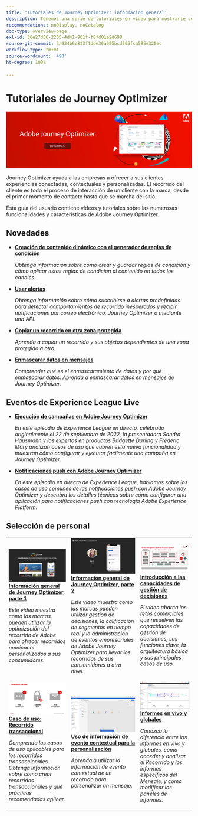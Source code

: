 ```yaml
---
title: 'Tutoriales de Journey Optimizer: información general'
description: Tenemos una serie de tutoriales en vídeo para mostrarle cómo aprovechar las ventajas de Journey Optimizer.
recommendations: noDisplay, noCatalog
doc-type: overview-page
exl-id: 36e27d56-2255-4d41-961f-f8fd01e2d698
source-git-commit: 2a934b9e833f1dde36a995bcd565fca585e320ec
workflow-type: tm+mt
source-wordcount: '490'
ht-degree: 100%

---
```



# Tutoriales de Journey Optimizer

![](./assets/ajo-banner.png)

Journey Optimizer ayuda a las empresas a ofrecer a sus clientes experiencias conectadas, contextuales y personalizadas. El recorrido del cliente es todo el proceso de interacción de un cliente con la marca, desde el primer momento de contacto hasta que se marcha del sitio.

Esta guía del usuario contiene vídeos y tutoriales sobre las numerosas funcionalidades y características de Adobe Journey Optimizer.

<div id="whats-new-section">

## Novedades

* **[Creación de contenido dinámico con el generador de reglas de condición](/help/personalize-content/create-dynamic-content.md)**

   *Obtenga información sobre cómo crear y guardar reglas de condición y cómo aplicar estas reglas de condición al contenido en todos los canales.*

* **[Usar alertas](/help/administration/alerts.md)**

   *Obtenga información sobre cómo suscribirse a alertas predefinidas para detectar comportamientos de recorrido inesperados y recibir notificaciones por correo electrónico, Journey Optimizer o mediante una API.*

* **[Copiar un recorrido en otra zona protegida](/help/create-journeys/copy-a-journey.md)**

   *Aprenda a copiar un recorrido y sus objetos dependientes de una zona protegida a otra.*

* **[Enmascarar datos en mensajes](/help/privacy/mask-data-in-messages.md)**

   *Comprender qué es el enmascaramiento de datos y por qué enmascarar datos. Aprenda a enmascarar datos en mensajes de Journey Optimizer.*

</div>


<div id="events-section">

## Eventos de Experience League Live

* **[Ejecución de campañas en Adobe Journey Optimizer](https://experienceleague.adobe.com/docs/experience-league-live-events/events/episodes/exl-live-episode-09-22-22.html?lang=es)**

   *En este episodio de Experience League en directo, celebrado originalmente el 22 de septiembre de 2022, la presentadora Sandra Hausmann y los expertos en productos Bridgette Darling y Frederic Mary analizan casos de uso que cubren esta nueva funcionalidad y muestran cómo configurar y ejecutar fácilmente una campaña en Journey Optimizer.*

* **[Notificaciones push con Adobe Journey Optimizer](https://experienceleague.adobe.com/docs/experience-league-live-events/events/episodes/exl-live-episode-05-12-22.html?lang=es)**

   *En este episodio en directo de Experience League, hablamos sobre los casos de uso comunes de las notificaciones push con Adobe Journey Optimizer y descubra los detalles técnicos sobre cómo configurar una aplicación para notificaciones push con tecnología Adobe Experience Platform.*

</div>

<div id="recs-overview-body-1"></div>
<div id="recs-overview-body-2"></div>
<div id="recs-overview-body-3"></div>
<div id="recs-overview-body-4"></div>
<div id="recs-overview-body-5"></div>
<div id="recs-overview-body-6"></div>

<div id="staff-picks-section">

## Selección de personal

<table>
<tr>
  <td>
    <a href="./introduction/journey-optimizer-overview-part-1.md">
      <img alt="Información general de Journey Optimizer, parte 1: Entregar recorridos omnicanal (vídeo)" src="./assets/334174.jpg"/>
    </a>
    <div>
      <a href="./introduction/journey-optimizer-overview-part-1.md">
    <strong>Información general de Journey Optimizer, parte 1 </strong>
    </a>
    </div>
    <p>
    <em>Este vídeo muestra cómo las marcas pueden utilizar la optimización del recorrido de Adobe para ofrecer recorridos omnicanal personalizados a sus consumidores.</em>
    <p>
  </td>
    <td>
    <a href="./introduction/journey-optimizer-overview-part-2.md">
      <img alt="Información general de Journey Optimizer, parte 2: Entregar recorridos omnicanal (vídeo)" src="./assets/334175.jpg"/>
    </a>
    <div>
      <a href="./introduction/journey-optimizer-overview-part-2.md">
    <strong>Información general de Journey Optimizer, parte 2 </strong>
    </a>
    </div>
    <p>
    <em>Este vídeo muestra cómo las marcas pueden utilizar gestión de decisiones, la calificación de segmentos en tiempo real y la administración de eventos empresariales de Adobe Journey Optimizer para llevar los recorridos de sus consumidores a otro nivel.</em>
    <p>
  </td>
  </td>
    <td>
    <a href="./decision-management/create-decisions.md">
      <img alt="Introducción a las capacidades de gestión de decisiones" src="./assets/326961.jpg"/>
    </a>
    <div>
      <a href="./decision-management/create-decisions.md">
    <strong>Introducción a las capacidades de gestión de decisiones </strong>
    </a>
    </div>
    <p>
    <em>El vídeo abarca los retos comerciales que resuelven las capacidades de gestión de decisiones, sus funciones clave, la arquitectura básica y sus principales casos de uso.

</em>
    <p>
  </td>
</tr>
<tr>
  <td>
    <a href="./create-journeys/use-case-transactional-journey.md">
      <img alt="Caso de uso: Recorrido transaccional " src="./assets/334202.jpeg"/>
    </a>
    <div>
      <a href="./create-journeys/use-case-transactional-journey.md">
    <strong>Caso de uso: Recorrido transaccional </strong>
    </a>
    </div>
    <p>
    <em>Comprenda los casos de uso aplicables para los recorridos transaccionales. Obtenga información sobre cómo crear recorridos transaccionales y qué prácticas recomendadas aplicar.</em>
    <p>
  </td>
    <td>
    <a href="./personalize-content/use-contextual-event-information-for-personalization.md">
      <img alt="Uso de información de evento contextual para la personalización" src="./assets/334165.jpg"/>
    </a>
    <div>
      <a href="./personalize-content/use-contextual-event-information-for-personalization.md">
    <strong>Uso de información de evento contextual para la personalización </strong>
    </a>
    </div>
    <p>
    <em>Aprenda a utilizar la información de evento contextual de un recorrido para personalizar un mensaje.</em>
    <p>
  </td>
  </td>
    <td>
    <a href="./report-and-monitor/live-and-global-reports.md">
      <img alt="Informes en vivo y globales" src="./assets/334108.jpg"/>
    </a>
    <div>
      <a href="./report-and-monitor/live-and-global-reports.md">
    <strong>Informes en vivo y globales </strong>
    </a>
    </div>
    <p>
    <em>Conozca la diferencia entre los informes en vivo y globales, cómo acceder y analizar el Recorrido y los informes específicos del Mensaje, y cómo modificar los paneles de informes.

</em>
    <p>
  </td>
</tr>
</table>
</div>
